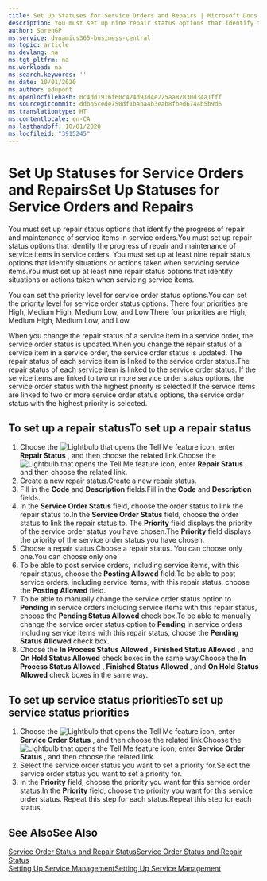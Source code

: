 ```yaml
---
title: Set Up Statuses for Service Orders and Repairs | Microsoft Docs
description: You must set up nine repair status options that identify the progress of repair and maintenance of service items in service orders.
author: SorenGP
ms.service: dynamics365-business-central
ms.topic: article
ms.devlang: na
ms.tgt_pltfrm: na
ms.workload: na
ms.search.keywords: ''
ms.date: 10/01/2020
ms.author: edupont
ms.openlocfilehash: 0c4dd1916f60c424d93d4e225aa87830d34a1fff
ms.sourcegitcommit: ddbb5cede750df1baba4b3eab8fbed6744b5b9d6
ms.translationtype: HT
ms.contentlocale: en-CA
ms.lasthandoff: 10/01/2020
ms.locfileid: "3915245"
---
```

# <a name="set-up-statuses-for-service-orders-and-repairs"></a><span data-ttu-id="773c4-103">Set Up Statuses for Service Orders and Repairs</span><span class="sxs-lookup"><span data-stu-id="773c4-103">Set Up Statuses for Service Orders and Repairs</span></span>
<span data-ttu-id="773c4-104">You must set up repair status options that identify the progress of repair and maintenance of service items in service orders.</span><span class="sxs-lookup"><span data-stu-id="773c4-104">You must set up repair status options that identify the progress of repair and maintenance of service items in service orders.</span></span> <span data-ttu-id="773c4-105">You must set up at least nine repair status options that identify situations or actions taken when servicing service items.</span><span class="sxs-lookup"><span data-stu-id="773c4-105">You must set up at least nine repair status options that identify situations or actions taken when servicing service items.</span></span>  

<span data-ttu-id="773c4-106">You can set the priority level for service order status options.</span><span class="sxs-lookup"><span data-stu-id="773c4-106">You can set the priority level for service order status options.</span></span> <span data-ttu-id="773c4-107">There four priorities are High, Medium High, Medium Low, and Low.</span><span class="sxs-lookup"><span data-stu-id="773c4-107">There four priorities are High, Medium High, Medium Low, and Low.</span></span>  

<span data-ttu-id="773c4-108">When you change the repair status of a service item in a service order, the service order status is updated.</span><span class="sxs-lookup"><span data-stu-id="773c4-108">When you change the repair status of a service item in a service order, the service order status is updated.</span></span> <span data-ttu-id="773c4-109">The repair status of each service item is linked to the service order status.</span><span class="sxs-lookup"><span data-stu-id="773c4-109">The repair status of each service item is linked to the service order status.</span></span> <span data-ttu-id="773c4-110">If the service items are linked to two or more service order status options, the service order status with the highest priority is selected.</span><span class="sxs-lookup"><span data-stu-id="773c4-110">If the service items are linked to two or more service order status options, the service order status with the highest priority is selected.</span></span>  

## <a name="to-set-up-a-repair-status"></a><span data-ttu-id="773c4-111">To set up a repair status</span><span class="sxs-lookup"><span data-stu-id="773c4-111">To set up a repair status</span></span>  
1. <span data-ttu-id="773c4-112">Choose the ![Lightbulb that opens the Tell Me feature](media/ui-search/search_small.png "Tell me what you want to do") icon, enter **Repair Status** , and then choose the related link.</span><span class="sxs-lookup"><span data-stu-id="773c4-112">Choose the ![Lightbulb that opens the Tell Me feature](media/ui-search/search_small.png "Tell me what you want to do") icon, enter **Repair Status** , and then choose the related link.</span></span>
2. <span data-ttu-id="773c4-113">Create a new repair status.</span><span class="sxs-lookup"><span data-stu-id="773c4-113">Create a new repair status.</span></span>  
3. <span data-ttu-id="773c4-114">Fill in the **Code** and **Description** fields.</span><span class="sxs-lookup"><span data-stu-id="773c4-114">Fill in the **Code** and **Description** fields.</span></span>  
4. <span data-ttu-id="773c4-115">In the **Service Order Status** field, choose the order status to link the repair status to.</span><span class="sxs-lookup"><span data-stu-id="773c4-115">In the **Service Order Status** field, choose the order status to link the repair status to.</span></span> <span data-ttu-id="773c4-116">The **Priority** field displays the priority of the service order status you have chosen.</span><span class="sxs-lookup"><span data-stu-id="773c4-116">The **Priority** field displays the priority of the service order status you have chosen.</span></span>  
5. <span data-ttu-id="773c4-117">Choose a repair status.</span><span class="sxs-lookup"><span data-stu-id="773c4-117">Choose a repair status.</span></span> <span data-ttu-id="773c4-118">You can choose only one.</span><span class="sxs-lookup"><span data-stu-id="773c4-118">You can choose only one.</span></span>  
6. <span data-ttu-id="773c4-119">To be able to post service orders, including service items, with this repair status, choose the **Posting Allowed** field.</span><span class="sxs-lookup"><span data-stu-id="773c4-119">To be able to post service orders, including service items, with this repair status, choose the **Posting Allowed** field.</span></span>  
7. <span data-ttu-id="773c4-120">To be able to manually change the service order status option to **Pending** in service orders including service items with this repair status, choose the **Pending Status Allowed** check box.</span><span class="sxs-lookup"><span data-stu-id="773c4-120">To be able to manually change the service order status option to **Pending** in service orders including service items with this repair status, choose the **Pending Status Allowed** check box.</span></span>  
8. <span data-ttu-id="773c4-121">Choose the **In Process Status Allowed** , **Finished Status Allowed** , and **On Hold Status Allowed** check boxes in the same way.</span><span class="sxs-lookup"><span data-stu-id="773c4-121">Choose the **In Process Status Allowed** , **Finished Status Allowed** , and **On Hold Status Allowed** check boxes in the same way.</span></span>
  
## <a name="to-set-up-service-status-priorities"></a><span data-ttu-id="773c4-122">To set up service status priorities</span><span class="sxs-lookup"><span data-stu-id="773c4-122">To set up service status priorities</span></span>  
1. <span data-ttu-id="773c4-123">Choose the ![Lightbulb that opens the Tell Me feature](media/ui-search/search_small.png "Tell me what you want to do") icon, enter **Service Order Status** , and then choose the related link.</span><span class="sxs-lookup"><span data-stu-id="773c4-123">Choose the ![Lightbulb that opens the Tell Me feature](media/ui-search/search_small.png "Tell me what you want to do") icon, enter **Service Order Status** , and then choose the related link.</span></span>  
2. <span data-ttu-id="773c4-124">Select the service order status you want to set a priority for.</span><span class="sxs-lookup"><span data-stu-id="773c4-124">Select the service order status you want to set a priority for.</span></span>  
3. <span data-ttu-id="773c4-125">In the **Priority** field, choose the priority you want for this service order status.</span><span class="sxs-lookup"><span data-stu-id="773c4-125">In the **Priority** field, choose the priority you want for this service order status.</span></span> <span data-ttu-id="773c4-126">Repeat this step for each status.</span><span class="sxs-lookup"><span data-stu-id="773c4-126">Repeat this step for each status.</span></span>  

## <a name="see-also"></a><span data-ttu-id="773c4-127">See Also</span><span class="sxs-lookup"><span data-stu-id="773c4-127">See Also</span></span>  
[<span data-ttu-id="773c4-128">Service Order Status and Repair Status</span><span class="sxs-lookup"><span data-stu-id="773c4-128">Service Order Status and Repair Status</span></span>](service-service-order-status-and-repair-status.md)  
[<span data-ttu-id="773c4-129">Setting Up Service Management</span><span class="sxs-lookup"><span data-stu-id="773c4-129">Setting Up Service Management</span></span>](service-setup-service.md)  
